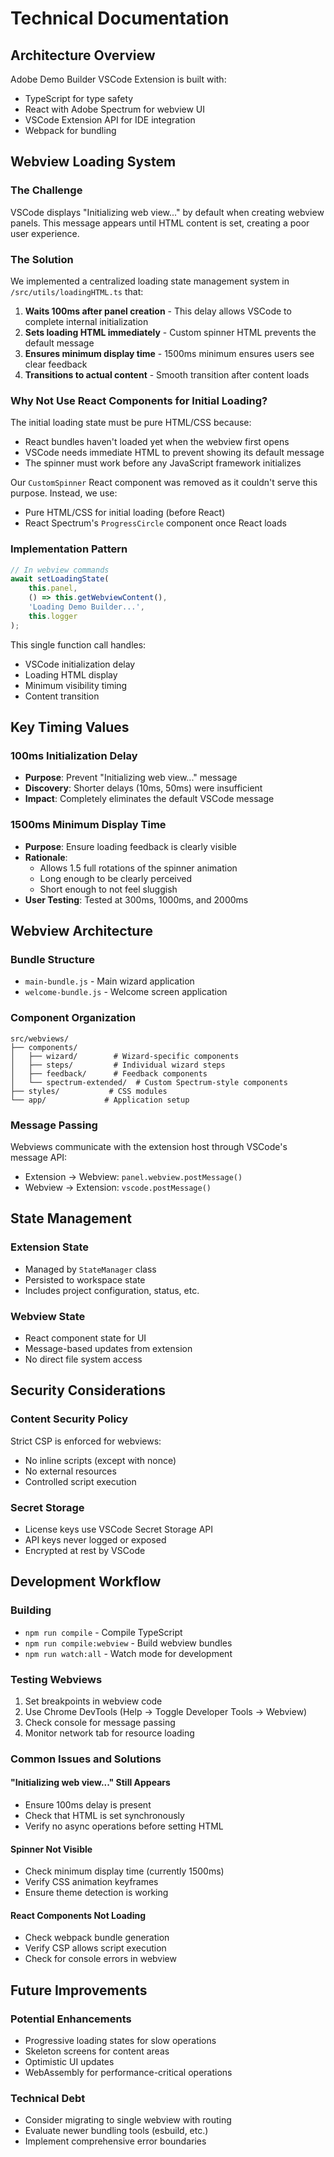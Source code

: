 # Technical Documentation

## Architecture Overview

Adobe Demo Builder VSCode Extension is built with:
- TypeScript for type safety
- React with Adobe Spectrum for webview UI
- VSCode Extension API for IDE integration
- Webpack for bundling

## Webview Loading System

### The Challenge
VSCode displays "Initializing web view..." by default when creating webview panels. This message appears until HTML content is set, creating a poor user experience.

### The Solution
We implemented a centralized loading state management system in `/src/utils/loadingHTML.ts` that:

1. **Waits 100ms after panel creation** - This delay allows VSCode to complete internal initialization
2. **Sets loading HTML immediately** - Custom spinner HTML prevents the default message
3. **Ensures minimum display time** - 1500ms minimum ensures users see clear feedback
4. **Transitions to actual content** - Smooth transition after content loads

### Why Not Use React Components for Initial Loading?

The initial loading state must be pure HTML/CSS because:
- React bundles haven't loaded yet when the webview first opens
- VSCode needs immediate HTML to prevent showing its default message
- The spinner must work before any JavaScript framework initializes

Our `CustomSpinner` React component was removed as it couldn't serve this purpose. Instead, we use:
- Pure HTML/CSS for initial loading (before React)
- React Spectrum's `ProgressCircle` component once React loads

### Implementation Pattern

```typescript
// In webview commands
await setLoadingState(
    this.panel,
    () => this.getWebviewContent(),
    'Loading Demo Builder...',
    this.logger
);
```

This single function call handles:
- VSCode initialization delay
- Loading HTML display
- Minimum visibility timing
- Content transition

## Key Timing Values

### 100ms Initialization Delay
- **Purpose**: Prevent "Initializing web view..." message
- **Discovery**: Shorter delays (10ms, 50ms) were insufficient
- **Impact**: Completely eliminates the default VSCode message

### 1500ms Minimum Display Time
- **Purpose**: Ensure loading feedback is clearly visible
- **Rationale**: 
  - Allows 1.5 full rotations of the spinner animation
  - Long enough to be clearly perceived
  - Short enough to not feel sluggish
- **User Testing**: Tested at 300ms, 1000ms, and 2000ms

## Webview Architecture

### Bundle Structure
- `main-bundle.js` - Main wizard application
- `welcome-bundle.js` - Welcome screen application

### Component Organization
```
src/webviews/
├── components/
│   ├── wizard/        # Wizard-specific components
│   ├── steps/         # Individual wizard steps
│   ├── feedback/      # Feedback components
│   └── spectrum-extended/  # Custom Spectrum-style components
├── styles/           # CSS modules
└── app/             # Application setup
```

### Message Passing
Webviews communicate with the extension host through VSCode's message API:
- Extension → Webview: `panel.webview.postMessage()`
- Webview → Extension: `vscode.postMessage()`

## State Management

### Extension State
- Managed by `StateManager` class
- Persisted to workspace state
- Includes project configuration, status, etc.

### Webview State
- React component state for UI
- Message-based updates from extension
- No direct file system access

## Security Considerations

### Content Security Policy
Strict CSP is enforced for webviews:
- No inline scripts (except with nonce)
- No external resources
- Controlled script execution

### Secret Storage
- License keys use VSCode Secret Storage API
- API keys never logged or exposed
- Encrypted at rest by VSCode

## Development Workflow

### Building
- `npm run compile` - Compile TypeScript
- `npm run compile:webview` - Build webview bundles
- `npm run watch:all` - Watch mode for development

### Testing Webviews
1. Set breakpoints in webview code
2. Use Chrome DevTools (Help → Toggle Developer Tools → Webview)
3. Check console for message passing
4. Monitor network tab for resource loading

### Common Issues and Solutions

#### "Initializing web view..." Still Appears
- Ensure 100ms delay is present
- Check that HTML is set synchronously
- Verify no async operations before setting HTML

#### Spinner Not Visible
- Check minimum display time (currently 1500ms)
- Verify CSS animation keyframes
- Ensure theme detection is working

#### React Components Not Loading
- Check webpack bundle generation
- Verify CSP allows script execution
- Check for console errors in webview

## Future Improvements

### Potential Enhancements
- Progressive loading states for slow operations
- Skeleton screens for content areas
- Optimistic UI updates
- WebAssembly for performance-critical operations

### Technical Debt
- Consider migrating to single webview with routing
- Evaluate newer bundling tools (esbuild, etc.)
- Implement comprehensive error boundaries